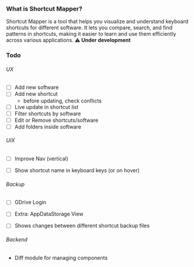 ### What is Shortcut Mapper?
Shortcut Mapper is a tool that helps you visualize and understand keyboard shortcuts for different software. It lets you compare, search, and find patterns in shortcuts, making it easier to learn and use them efficiently across various applications. **⚠️ Under development**


### Todo
###### UX
- [ ] Add new software
- [ ] Add new shortcut
    - before updating, check conflicts
- [ ] Live update in shortcut list
- [ ] Filter shortcuts by software
- [ ] Edit or Remove shortcuts/software
- [ ] Add folders inside software

###### UIX
- [ ] Improve Nav (vertical)
- [ ] Show shortcut name in keyboard keys (or on hover)


###### Backup
- [ ] GDrive Login
- [ ] Extra: AppDataStorage View
- [ ] Shows changes between different shortcut backup files


###### Backend
- Diff module for managing components